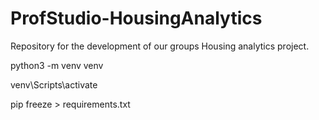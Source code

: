 # ProfStudio-HousingAnalytics
Repository for the development of our groups Housing analytics project. 

python3 -m venv venv

venv\Scripts\activate 

pip freeze > requirements.txt

